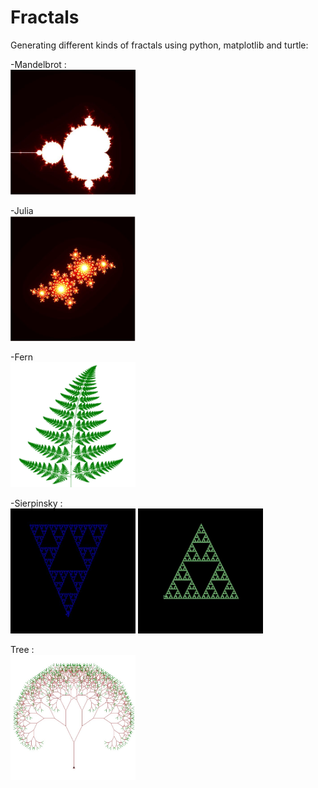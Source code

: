 # Fractals
Generating different kinds of fractals using python, matplotlib and turtle:

-Mandelbrot :
</br>
<img src="fractal%20pictures/mandelbrot.jpg" width =200, height =200/>

-Julia
</br>
<img src="fractal%20pictures/julia.jpg" width =200, height =200/>


-Fern
</br>
<img src="fractal%20pictures/fern.png" width =200, height =200/>

-Sierpinsky :
</br>
<img src="fractal%20pictures/sierpinsky-arrowhead.jpg" width =200, height =200/>
<img src="fractal%20pictures/sierpinsky-sieve.jpg" width =200, height =200/>

Tree :
</br>
<img src="fractal%20pictures/tree.png" width =200, height =200/>

